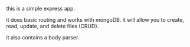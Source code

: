 this is a simple express app.

it does basic routing and works with mongoDB.
it will allow you to create, read, update, and delete files (CRUD).

it also contains a body parser.

